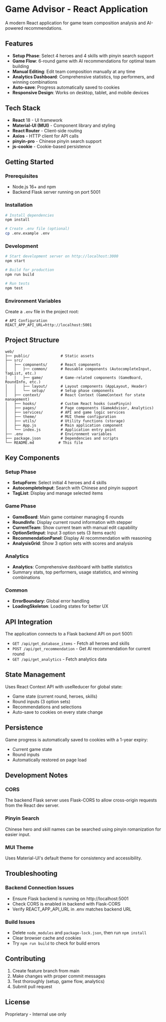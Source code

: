 # Game Advisor - React Application

A modern React application for game team composition analysis and AI-powered recommendations.

## Features

- **Setup Phase**: Select 4 heroes and 4 skills with pinyin search support
- **Game Flow**: 6-round game with AI recommendations for optimal team building
- **Manual Editing**: Edit team composition manually at any time
- **Analytics Dashboard**: Comprehensive statistics, top performers, and winning combinations
- **Auto-save**: Progress automatically saved to cookies
- **Responsive Design**: Works on desktop, tablet, and mobile devices

## Tech Stack

- **React** 18 - UI framework
- **Material-UI (MUI)** - Component library and styling
- **React Router** - Client-side routing
- **Axios** - HTTP client for API calls
- **pinyin-pro** - Chinese pinyin search support
- **js-cookie** - Cookie-based persistence

## Getting Started

### Prerequisites

- Node.js 16+ and npm
- Backend Flask server running on port 5001

### Installation

```bash
# Install dependencies
npm install

# Create .env file (optional)
cp .env.example .env
```

### Development

```bash
# Start development server on http://localhost:3000
npm start

# Build for production
npm run build

# Run tests
npm test
```

### Environment Variables

Create a `.env` file in the project root:

```env
# API Configuration
REACT_APP_API_URL=http://localhost:5001
```

## Project Structure

```
web/
├── public/              # Static assets
├── src/
│   ├── components/      # React components
│   │   ├── common/      # Reusable components (AutocompleteInput, TagList, etc.)
│   │   ├── game/        # Game-related components (GameBoard, RoundInfo, etc.)
│   │   ├── layout/      # Layout components (AppLayout, Header)
│   │   └── setup/       # Setup phase components
│   ├── context/         # React Context (GameContext for state management)
│   ├── hooks/           # Custom React hooks (usePinyin)
│   ├── pages/           # Page components (GameAdvisor, Analytics)
│   ├── services/        # API and game logic services
│   ├── theme/           # MUI theme configuration
│   ├── utils/           # Utility functions (storage)
│   ├── App.js           # Main application component
│   └── index.js         # Application entry point
├── .env                 # Environment variables
├── package.json         # Dependencies and scripts
└── README.md           # This file
```

## Key Components

### Setup Phase
- **SetupForm**: Select initial 4 heroes and 4 skills
- **AutocompleteInput**: Search with Chinese and pinyin support
- **TagList**: Display and manage selected items

### Game Phase
- **GameBoard**: Main game container managing 6 rounds
- **RoundInfo**: Display current round information with stepper
- **CurrentTeam**: Show current team with manual edit capability
- **OptionSetInput**: Input 3 option sets (3 items each)
- **RecommendationPanel**: Display AI recommendation with reasoning
- **AnalysisGrid**: Show 3 option sets with scores and analysis

### Analytics
- **Analytics**: Comprehensive dashboard with battle statistics
- Summary stats, top performers, usage statistics, and winning combinations

### Common
- **ErrorBoundary**: Global error handling
- **LoadingSkeleton**: Loading states for better UX

## API Integration

The application connects to a Flask backend API on port 5001:

- `GET /api/get_database_items` - Fetch all heroes and skills
- `POST /api/get_recommendation` - Get AI recommendation for current round
- `GET /api/get_analytics` - Fetch analytics data

## State Management

Uses React Context API with useReducer for global state:

- Game state (current round, heroes, skills)
- Round inputs (3 option sets)
- Recommendations and selections
- Auto-save to cookies on every state change

## Persistence

Game progress is automatically saved to cookies with a 1-year expiry:
- Current game state
- Round inputs
- Automatically restored on page load

## Development Notes

### CORS
The backend Flask server uses Flask-CORS to allow cross-origin requests from the React dev server.

### Pinyin Search
Chinese hero and skill names can be searched using pinyin romanization for easier input.

### MUI Theme
Uses Material-UI's default theme for consistency and accessibility.

## Troubleshooting

### Backend Connection Issues
- Ensure Flask backend is running on http://localhost:5001
- Check CORS is enabled in backend with Flask-CORS
- Verify REACT_APP_API_URL in .env matches backend URL

### Build Issues
- Delete `node_modules` and `package-lock.json`, then run `npm install`
- Clear browser cache and cookies
- Try `npm run build` to check for build errors

## Contributing

1. Create feature branch from main
2. Make changes with proper commit messages
3. Test thoroughly (setup, game flow, analytics)
4. Submit pull request

## License

Proprietary - Internal use only
